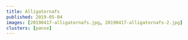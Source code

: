 ```yaml
---
title: Alligatornafs
published: 2019-05-04
images: [20190417-alligatornafs.jpg, 20190417-alligatornafs-2.jpg]
clusters: [panse]
---
```

